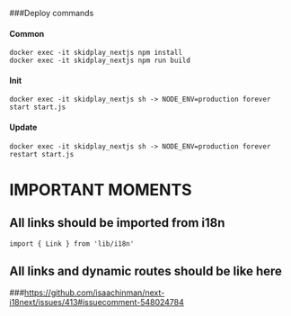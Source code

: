 ###Deploy commands
#### Common
```
docker exec -it skidplay_nextjs npm install
docker exec -it skidplay_nextjs npm run build
```
#### Init
```
docker exec -it skidplay_nextjs sh -> NODE_ENV=production forever start start.js
```
#### Update
```
docker exec -it skidplay_nextjs sh -> NODE_ENV=production forever restart start.js
```

# IMPORTANT MOMENTS
## All links should be imported from i18n
```
import { Link } from 'lib/i18n'
```
## All links and dynamic routes should be like here
###https://github.com/isaachinman/next-i18next/issues/413#issuecomment-548024784